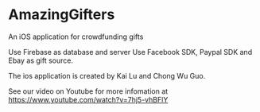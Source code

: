 # AmazingGifters
An iOS application for crowdfunding gifts

Use Firebase as database and server
Use Facebook SDK, Paypal SDK and Ebay as gift source.

The ios application is created by Kai Lu and Chong Wu Guo.


See our video on Youtube for more infomation at https://www.youtube.com/watch?v=7hj5-vhBFlY
